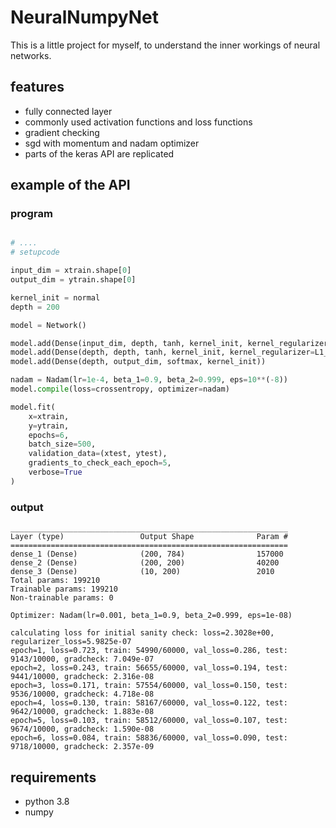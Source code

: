 # NeuralNumpyNet

This is a little project for myself, to understand the inner workings of neural networks.

## features

* fully connected layer
* commonly used activation functions and loss functions
* gradient checking
* sgd with momentum and nadam optimizer
* parts of the keras API are replicated

## example of the API

### program

```python

# ....
# setupcode

input_dim = xtrain.shape[0]
output_dim = ytrain.shape[0]

kernel_init = normal
depth = 200

model = Network()

model.add(Dense(input_dim, depth, tanh, kernel_init, kernel_regularizer=L2(1e-5)))
model.add(Dense(depth, depth, tanh, kernel_init, kernel_regularizer=L1_L2(1e-4, 1e-4)))
model.add(Dense(depth, output_dim, softmax, kernel_init))

nadam = Nadam(lr=1e-4, beta_1=0.9, beta_2=0.999, eps=10**(-8))
model.compile(loss=crossentropy, optimizer=nadam)

model.fit(
    x=xtrain,
    y=ytrain,
    epochs=6,
    batch_size=500,
    validation_data=(xtest, ytest),
    gradients_to_check_each_epoch=5,
    verbose=True
)

```
### output

```
______________________________________________________________
Layer (type)                 Output Shape              Param #
==============================================================
dense_1 (Dense)              (200, 784)                157000
dense_2 (Dense)              (200, 200)                40200
dense_3 (Dense)              (10, 200)                 2010
Total params: 199210
Trainable params: 199210
Non-trainable params: 0

Optimizer: Nadam(lr=0.001, beta_1=0.9, beta_2=0.999, eps=1e-08)

calculating loss for initial sanity check: loss=2.3028e+00, regularizer_loss=5.9825e-07
epoch=1, loss=0.723, train: 54990/60000, val_loss=0.286, test: 9143/10000, gradcheck: 7.049e-07
epoch=2, loss=0.243, train: 56655/60000, val_loss=0.194, test: 9441/10000, gradcheck: 2.316e-08
epoch=3, loss=0.171, train: 57554/60000, val_loss=0.150, test: 9536/10000, gradcheck: 4.718e-08
epoch=4, loss=0.130, train: 58167/60000, val_loss=0.122, test: 9642/10000, gradcheck: 1.883e-08
epoch=5, loss=0.103, train: 58512/60000, val_loss=0.107, test: 9674/10000, gradcheck: 1.590e-08
epoch=6, loss=0.084, train: 58836/60000, val_loss=0.090, test: 9718/10000, gradcheck: 2.357e-09

```

## requirements

 * python 3.8
 * numpy
